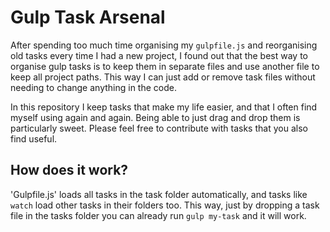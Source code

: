 # Gulp Task Arsenal

After spending too much time organising my `gulpfile.js` and reorganising old tasks every time I had a new project, I found out that the best way to organise gulp tasks is to keep them in separate files and use another file to keep all project paths. This way I can just add or remove task files without needing to change anything in the code.

In this repository I keep tasks that make my life easier, and that I often find myself using again and again. Being able to just drag and drop them is particularly sweet. Please feel free to contribute with tasks that you also find useful.  

## How does it work?
'Gulpfile.js' loads all tasks in the task folder automatically, and tasks like `watch` load other tasks in their folders too. This way, just by dropping a task file in the tasks folder you can already run `gulp my-task` and it will work.
